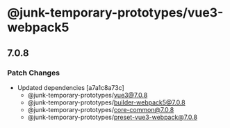 # @junk-temporary-prototypes/vue3-webpack5

## 7.0.8

### Patch Changes

- Updated dependencies [a7a1c8a73c]
  - @junk-temporary-prototypes/vue3@7.0.8
  - @junk-temporary-prototypes/builder-webpack5@7.0.8
  - @junk-temporary-prototypes/core-common@7.0.8
  - @junk-temporary-prototypes/preset-vue3-webpack@7.0.8
